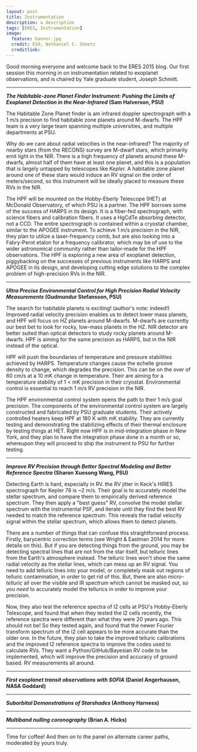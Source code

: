 ```yaml
---
layout: post
title: Instrumentation
description: a description 
tags: [ERES, Instrumentation]
image:
  feature: banner.jpg
  credit: ESO, Nathaniel C. Sheetz
  creditlink: 
---
```

Good morning everyone and welcome back to the ERES 2015 blog. Our first session this morning in on instrumentation related to exoplanet observations, and is chaired by Yale graduate student, Joseph Schmitt.

---
***The Habitable-zone Planet Finder Instrument: Pushing the Limits of Exoplanet Detection in the Near-Infrared* (Sam Halverson, PSU)**

The Habitable Zone Planet finder is am infrared doppler spectrograph with a 1 m/s precision to find habitable zone planets around M-dwarfs. The HPF team is a very large team spanning multiple universities, and multiple departments at PSU.

Why do we care about radial velocities in the near-infrared? The majority of nearby stars (from the RECONS) survey are M-dwarf stars, which primarily emit light in the NIR. There is a high frequency of planets around these M-dwarfs, almost half of them have at least one planet, and this is a population that is largely untapped by telescopes like *Kepler.* A habitable zone planet around one of these stars would induce an RV signal on the order of meters/second, so this instrument will be ideally placed to measure these RVs in the NIR.

The HPF will be mounted on the Hobby-Eberly Telescope (HET) at McDonald Observatory, of which PSU is a partner. The HPF borrows some of the success of HARPS in its design. It is a fiber-fed spectrograph, with science fibers and calibration fibers. It uses a HgCdTe absorbing detector, not a CCD. The entire spectrograph is contained within a cryostat chamber, similar to the APOGEE instrument. To achieve 1 m/s precision in the NIR, they plan to utilize a laser-frequency comb, but are also looking into a Fabry-Perot etalon for a frequency calibrator, which may be of use to the wider astronomical community rather than tailor-made for the HPF observations. The HPF is exploring a new area of exoplanet detection, piggybacking on the successes of previous instruments like HARPS and APOGEE in its design, and developing cutting edge solutions to the complex problem of high-precision RVs in the NIR.

---
***Ultra Precise Environmental Control for High Precision Radial Velocity Measurements* (Gudmundur Stefansson, PSU)**

The search for habitable planets is exciting! (author's note: indeed!) Improved radial velocity precision enables us to detect lower mass planets, and HPF will focus on HZ planets around M-dwarfs. M-dwarfs are currently our best bet to look for rocky, low-mass planets in the HZ. NIR detector are better suited than optical detectors to study rocky planets around M-dwarfs. HPF is aiming for the same precision as HARPS, but in the NIR instead of the optical.

HPF will push the boundaries of temperature and pressure stabilities achieved by HARPS. Temperature changes cause the echelle groove density to change, which degrades the precision. This can be on the over of 60 cm/s at a 10 mK change in temperature. Their are aiming for a temperature stability of 1 < mK precision in their cryostat. Environmental control is essential to reach 1 m/s RV precision in the NIR. 

The HPF environmental control system opens the path to their 1 m/s goal precision. The components of the environmental control system are largely constructed and fabricated by PSU graduate students. Their actively controlled heaters keep HPF at 180 K with mK stability. They are currently testing and demonstrating the stabilizing effects of their thermal enclosure by testing things at HET. Right now HPF is in mid-integration phase in New York, and they plan to have the integration phase done in a  month or so, whereupon they will proceed to ship the instrument to PSU for further testing.

---
***Improve RV Precision through Better Spectral Modeling and Better Reference Spectra* (Sharon Xuesong Wang, PSU)**

Detecting Earth is hard, especially in RV. the RV jitter in Keck's HIRES spectrograph for Kepler 78 is ~2 m/s. Their goal is to accurately model the stellar spectrum, and compare them to empirically derived reference spectrum. They then apply a "best guess" RV, convolve the model stellar spectrum with the instrumental PSF, and iterate until they find the best RV needed to match the reference spectrum. This reveals the radial velocity signal within the stellar spectrum, which allows them to detect planets.

There are a number of things that can confuse this straightforward process. Firstly, barycentric correction terms (see Wright & Eastman 2014 for more details on this). But if you are detecting things from the ground, you may be detecting spectral lines that are not from the star itself, but telluric lines from the Earth's atmosphere instead.  The telluric lines won't show the same radial velocity as the stellar lines, which can mess up an RV signal. You need to add telluric lines into your model, or completely mask out regions of telluric contamination, in order to get rid of this. But, there are also *micro-telluric* all over the visible and IR spectrum which cannot be masked out, so you *need* to accurately model the tellurics in order to improve your precision.

Now, they also test the reference spectra of I2 cells at PSU's Hobby-Eberly Telescope, and found that when they tested the I2 cells recently, the reference spectra were different than what they were 20 years ago. This should not be! So they tested again, and found that the newer Fourier transform spectrum of the I2 cell appears to be more accurate than the older one. In the future, they plan to take the improved telluric calibrations and the improved I2 reference spectra to improve the codes used to calculate RVs. They want a Python/GitHub/Bayesian RV code to be implemented, which will improve the precision and accuracy of ground based. RV measurements all around.


---
***First exoplanet transit observations with SOFIA* (Daniel Angerhausen, NASA Goddard)**

---
***Suborbital Demonstrations of Starshades* (Anthony Harness)**

---
***Multiband nulling coronography* (Brian A. Hicks)**

---
Time for coffee! And then on to the panel on alternate career paths, moderated by yours truly.